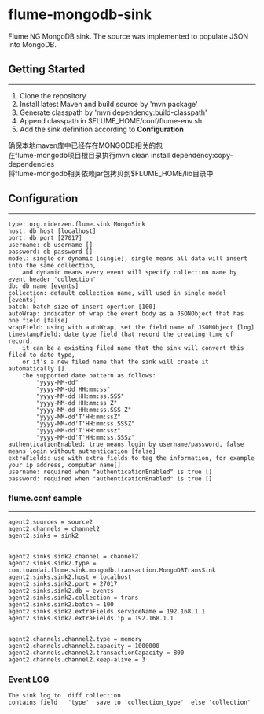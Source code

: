flume-mongodb-sink
=============
Flume NG MongoDB sink. The source was implemented to populate JSON into MongoDB.


## Getting Started
- - -
1. Clone the repository
2. Install latest Maven and build source by 'mvn package'
3. Generate classpath by 'mvn dependency:build-classpath'
4. Append classpath in $FLUME_HOME/conf/flume-env.sh
5. Add the sink definition according to **Configuration**

确保本地maven库中已经存在MONGODB相关的包  
在flume-mongodb项目根目录执行mvn clean install dependency:copy-dependencies  
将flume-mongodb相关依赖jar包拷贝到$FLUME_HOME/lib目录中
## Configuration
- - - 
	type: org.riderzen.flume.sink.MongoSink
	host: db host [localhost]
	port: db port [27017]
	username: db username []
	password: db password []
	model: single or dynamic [single], single means all data will insert into the same collection,
	    and dynamic means every event will specify collection name by event header 'collection' 
	db: db name [events]
	collection: default collection name, will used in single model [events]
	batch: batch size of insert opertion [100]
	autoWrap: indicator of wrap the event body as a JSONObject that has one field [false]
	wrapField: using with autoWrap, set the field name of JSONObject [log]
	timestampField: date type field that record the creating time of record,
	    it can be a existing filed name that the sink will convert this filed to date type,
	    or it's a new filed name that the sink will create it automatically []
        the supported date pattern as follows:
            "yyyy-MM-dd"
            "yyyy-MM-dd HH:mm:ss"
            "yyyy-MM-dd HH:mm:ss.SSS"
            "yyyy-MM-dd HH:mm:ss Z"
            "yyyy-MM-dd HH:mm:ss.SSS Z"
            "yyyy-MM-dd'T'HH:mm:ssZ"
            "yyyy-MM-dd'T'HH:mm:ss.SSSZ"
            "yyyy-MM-dd'T'HH:mm:ssz"
            "yyyy-MM-dd'T'HH:mm:ss.SSSz"
    authenticationEnabled: true means login by username/password, false means login without authentication [false]
    extraFields: use with extra fields to tag the information, for example your ip address, computer name[]
    username: required when "authenticationEnabled" is true []
    password: required when "authenticationEnabled" is true []

### flume.conf sample
- - -
	agent2.sources = source2
	agent2.channels = channel2
	agent2.sinks = sink2
	
	
	agent2.sinks.sink2.channel = channel2
	agent2.sinks.sink2.type = com.tuandai.flume.sink.mongodb.transaction.MongoDBTransSink
	agent2.sinks.sink2.host = localhost
	agent2.sinks.sink2.port = 27017
	agent2.sinks.sink2.db = events
	agent2.sinks.sink2.collection = trans
	agent2.sinks.sink2.batch = 100
	agent2.sinks.sink2.extraFields.serviceName = 192.168.1.1
	agent2.sinks.sink2.extraFields.ip = 192.168.1.1
	
	
	agent2.channels.channel2.type = memory
	agent2.channels.channel2.capacity = 1000000
	agent2.channels.channel2.transactionCapacity = 800
	agent2.channels.channel2.keep-alive = 3

### Event LOG
    The sink log to  diff collection 
    contains field   'type'  save to 'collection_type'  else 'collection'